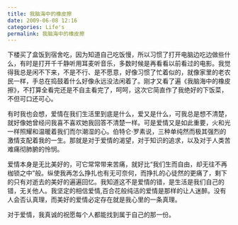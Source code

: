 ```yaml
---
title: 我脑海中的橡皮擦 
date: 2009-06-08 12:16
categories: Life's
permalink: 我脑海中的橡皮擦
---
```


下楼买了盒饭到宿舍吃，因为知道自己吃饭慢，所以习惯了打开电脑边吃边做些什么，有时是打开千千静听用耳麦听音乐，多数时候是再看看以前看过的电影。我觉得我总是闲不下来，不是不行、是不愿意，好像习惯了忙着似的，就像家里的老农民一样，手总在捣鼓着什么好像永远没法闲着了。刚才又看了遍《我脑海中的橡皮擦》，不打算全看完还是不自主看完了，呵呵，这次它简直作了我绝好的下饭菜，不但可口还可心。

有时我也会想，爱情在我们生活里到底是什么，爱又是什么，可我总是想不清楚，就好像她曾经问我喜不喜欢她我回答不清楚一样。可是爱情又是如此重要，火和光一样照耀和温暖着我们而尔潮湿的心。伯特仑·罗素说，三种单纯然而极其强烈的激情支配着我的一生。那就是对于爱情的渴望，对于知识的追求，以及对于人类苦难痛彻肺腑的怜悯。

爱情本身是无比美好的，可它常常带来苦痛，就好比“我们生而自由，却无往不再枷锁之中”般。纵使我再怎么挣扎也有无可奈何，而挣扎的心徒然的更痛了，剩下的只有对逝去的美好的遍遍回忆。我知道这不是爱情的错，是生活是我们自己的错，无关他人。我坚定的相信爱情,百合花般纯洁的爱情是那样的让人迷醉。没有人会否认真理，而美好的爱情必定存在就是我心里的一条真理。

对于爱情，我真诚的祝愿每个人都能找到属于自己的那一份。